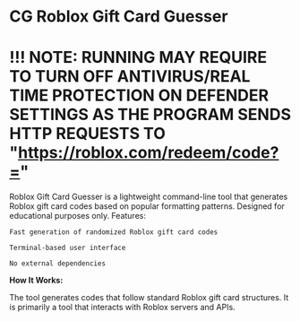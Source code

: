 # **CG Roblox Gift Card Guesser**

# **!!! NOTE: RUNNING MAY REQUIRE TO TURN OFF ANTIVIRUS/REAL TIME PROTECTION ON DEFENDER SETTINGS AS THE PROGRAM SENDS HTTP REQUESTS TO "https://roblox.com/redeem/code?="**

Roblox Gift Card Guesser is a lightweight command-line tool that generates Roblox gift card codes based on popular formatting patterns. Designed for educational purposes only.
Features:

    Fast generation of randomized Roblox gift card codes

    Terminal-based user interface

    No external dependencies

**How It Works:**

The tool generates codes that follow standard Roblox gift card structures.
It is primarily a tool that interacts with Roblox servers and APIs.
